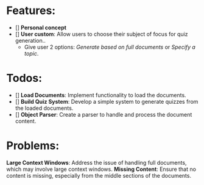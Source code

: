 # Features:

- [] **Personal concept**
- [] **User custom**: Allow users to choose their subject of focus for quiz generation..
  - Give user 2 options: _Generate based on full documents_ or _Specify a topic_.

# Todos:

- [] **Load Documents**: Implement functionality to load the documents.
- [] **Build Quiz System**: Develop a simple system to generate quizzes from the loaded documents.
- [] **Object Parser**: Create a parser to handle and process the document content.

# Problems:

**Large Context Windows**: Address the issue of handling full documents, which may involve large context windows.
**Missing Content**: Ensure that no content is missing, especially from the middle sections of the documents.
